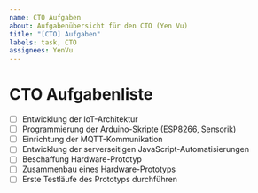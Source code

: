 ```yaml
---
name: CTO Aufgaben
about: Aufgabenübersicht für den CTO (Yen Vu)
title: "[CTO] Aufgaben"
labels: task, CTO
assignees: YenVu
---
```


# CTO Aufgabenliste

- [ ] Entwicklung der IoT-Architektur
- [ ] Programmierung der Arduino-Skripte (ESP8266, Sensorik)
- [ ] Einrichtung der MQTT-Kommunikation
- [ ] Entwicklung der serverseitigen JavaScript-Automatisierungen
- [ ] Beschaffung Hardware-Prototyp
- [ ] Zusammenbau eines Hardware-Prototyps
- [ ] Erste Testläufe des Prototyps durchführen
